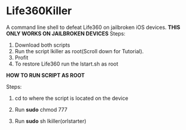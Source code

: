 # Life360Killer
A command line shell to defeat Life360 on jailbroken iOS devices.
**THIS ONLY WORKS ON JAILBROKEN DEVICES**
Steps:
1. Download both scripts
2. Run the script lkiller as root(Scroll down for Tutorial).
3. Profit
4. To restore Life360 run the lstart.sh as root

**HOW TO RUN SCRIPT AS ROOT**

Steps:

1. cd to where the script is located on the device

2. Run **sudo** chmod 777

3. Run **sudo** sh lkiller(orlstarter)
